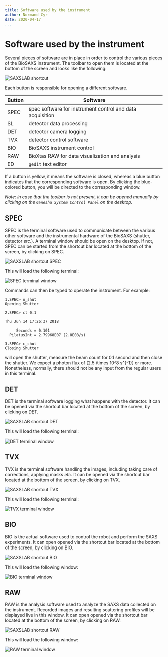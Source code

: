 ```yaml
---
title: Software used by the instrument
author: Normand Cyr
date: 2020-04-17
...
```


# Software used by the instrument

Several pieces of software are in place in order to control the various pieces of the BioSAXS instrument. The toolbar to open them is located at the bottom of the screen and looks like the following:

![SAXSLAB shortcut](img/saxslab_shortcuts.png)

Each button is responsible for opening a different software.

| Button | Software                                                  |
|--------|-----------------------------------------------------------|
| SPEC   | spec software for instrument control and data acquisition |
| SL     | detector data processing                                  |
| DET    | detector camera logging                                   |
| TVX    | detector control software                                 |
| BIO    | BioSAXS instrument control                                |
| RAW    | BioXtas RAW for data visualization and analysis           |
| ED     | `gedit` text editor                                       |

If a button is yellow, it means the software is closed, whereas a blue button indicates that the corresponding software is open. By clicking the blue-colored button, you will be directed to the corresponding window.

*Note: in case that the toolbar is not present, it can be opened manually by clicking on the `Ganesha System Control Panel` on the desktop.*


## SPEC

SPEC is the terminal software used to communicate between the various other software and the instrumental hardware of the BioSAXS (shutter, detector *etc*.). A terminal window should be open on the desktop. If not, SPEC can be started from the shortcut bar located at the bottom of the screen, by clicking on SPEC.

![SAXSLAB shortcut SPEC](img/saxslab_shortcuts_spec.png)

This will load the following terminal:

![SPEC terminal window](img/spec_window.png)

Commands can then be typed to operate the instrument. For example:

```
1.SPEC> o_shut
Opening Shutter

2.SPEC> ct 0.1

Thu Jun 14 17:26:37 2018

     Seconds = 0.101
  PilatusInt = 2.79968E07 (2.8E08/s)

3.SPEC> c_shut
Closing Shutter

```

will open the shutter, measure the beam count for 0.1 second and then close the shutter. We expect a photon flux of \(2.5 \times 10^8 s^{-1}\) or more. Nonetheless, normally, there should not be any input from the regular users in this terminal.


## DET

DET is the terminal software logging what happens with the detector. It can be opened via the shortcut bar located at the bottom of the screen, by clicking on DET.

![SAXSLAB shortcut DET](img/saxslab_shortcuts_det.png)

This will load the following terminal:

![DET terminal window](img/det_window.png)


## TVX

TVX is the terminal software handling the images, including taking care of corrections, applying masks *etc*. It can be opened via the shortcut bar located at the bottom of the screen, by clicking on TVX.

![SAXSLAB shortcut TVX](img/saxslab_shortcuts_tvx.png)

This will load the following terminal:

![TVX terminal window](img/tvx_window.png)


## BIO

BIO is the actual software used to control the robot and perform the SAXS experiments. It can open opened via the shortcut bar located at the bottom of the screen, by clicking on BIO.

![SAXSLAB shortcut BIO](img/saxslab_shortcuts_bio.png)

This will load the following window:

![BIO terminal window](img/bio_window.png)


## RAW

RAW is the analysis software used to analyze the SAXS data collected on the instrument. Recorded images and resulting scattering profiles will be displayed live in this window. It can open opened via the shortcut bar located at the bottom of the screen, by clicking on RAW.

![SAXSLAB shortcut RAW](img/saxslab_shortcuts_raw.png)

This will load the following window:

![RAW terminal window](img/raw_window.png)
